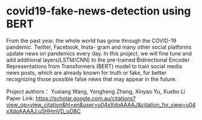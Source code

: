 # covid19-fake-news-detection using BERT
From the past year, the whole world has gone through
the COVID-19 pandemic. Twitter, Facebook, Insta-
gram and many other social platforms update news
on pandemics every day. In this project, we will fine tune
and add additional layers(LSTM/CNN) to the pre-trained Bidirectional Encoder
Representations from Transformers (BERT) model
to train social media news posts, which are already
known for truth or fake, for better recognizing those
possible false news that may appear in the future.

Project authors： Yuxiang Wang, Yongheng Zhang, Xinyao Yu, Xuebo Li
Paper Link: https://scholar.google.com.au/citations?view_op=view_citation&hl=en&user=u04xXdoAAAAJ&citation_for_view=u04xXdoAAAAJ:u5HHmVD_uO8C
